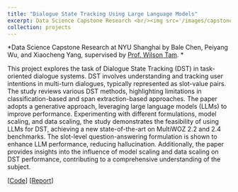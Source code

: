 ```yaml
---
title: "Dialogue State Tracking Using Large Language Models"
excerpt: Data Science Capstone Research <br/><img src='/images/capstone.png'>
collection: projects
---
```


*Data Science Capstone Research at NYU Shanghai by Bale Chen, Peiyang Wu, and Xiaocheng Yang, supervised by [Prof. Wilson Tam](https://shanghai.nyu.edu/academics/faculty/directory/yik-cheung-wilson-tam). *

This project explores the task of Dialogue State Tracking (DST) in task-oriented dialogue systems. DST involves understanding and tracking user intentions in multi-turn dialogues, typically represented as slot-value pairs. The study reviews various DST methods, highlighting limitations in classification-based and span extraction-based approaches. The paper adopts a generative approach, leveraging large language models (LLMs) to improve performance. Experimenting with different formulations, model scaling, and data scaling, the study demonstrates the feasibility of using LLMs for DST, achieving a new state-of-the-art on MultiWOZ 2.2 and 2.4 benchmarks. The slot-level question-answering formulation is shown to enhance LLM performance, reducing hallucination. Additionally, the paper provides insights into the influence of model scaling and data scaling on DST performance, contributing to a comprehensive understanding of the subject.

[[Code](https://github.com/BaleChen/dst-capstone)] [[Report](https://github.com/BaleChen/dst-capstone/blob/main/Final_Report.pdf)]